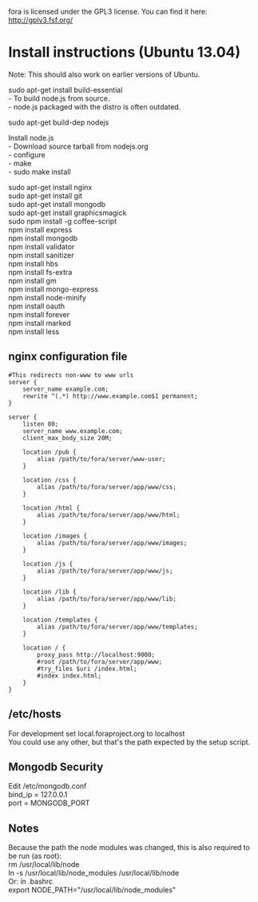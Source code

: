 fora is licensed under the GPL3 license.
You can find it here: http://gplv3.fsf.org/

Install instructions (Ubuntu 13.04)
===================================
Note: This should also work on earlier versions of Ubuntu.

sudo apt-get install build-essential  
    - To build node.js from source.  
    - node.js packaged with the distro is often outdated.  
    
sudo apt-get build-dep nodejs  
    
Install node.js  
    - Download source tarball from nodejs.org  
    - configure  
    - make  
    - sudo make install  

sudo apt-get install nginx  
sudo apt-get install git  
sudo apt-get install mongodb  
sudo apt-get install graphicsmagick  
sudo npm install -g coffee-script  
npm install express  
npm install mongodb  
npm install validator  
npm install sanitizer  
npm install hbs  
npm install fs-extra  
npm install gm  
npm install mongo-express  
npm install node-minify  
npm install oauth  
npm install forever  
npm install marked  
npm install less  

nginx configuration file
------------------------

```
#This redirects non-www to www urls
server {
    server_name example.com;
    rewrite ^(.*) http://www.example.com$1 permanent;
}

server {
    listen 80;
    server_name www.example.com;
    client_max_body_size 20M;

    location /pub {
        alias /path/to/fora/server/www-user;
    }

    location /css {
        alias /path/to/fora/server/app/www/css;
    }

    location /html {
        alias /path/to/fora/server/app/www/html;
    }

    location /images {
        alias /path/to/fora/server/app/www/images;
    }

    location /js {
        alias /path/to/fora/server/app/www/js;
    }

    location /lib {
        alias /path/to/fora/server/app/www/lib;
    }

    location /templates {
        alias /path/to/fora/server/app/www/templates;
    }

    location / {
        proxy_pass http://localhost:9000;
        #root /path/to/fora/server/app/www;
        #try_files $uri /index.html;
        #index index.html;
    }
}                         
```      

/etc/hosts
----------
For development set local.foraproject.org to localhost  
You could use any other, but that's the path expected by the setup script.  

Mongodb Security
----------------
Edit /etc/mongodb.conf  
bind_ip = 127.0.0.1  
port = MONGODB_PORT  

Notes
-----
Because the path the node modules was changed, this is also required to be run (as root):  
rm /usr/local/lib/node  
ln -s /usr/local/lib/node_modules /usr/local/lib/node  
Or: in .bashrc  
export NODE_PATH="/usr/local/lib/node_modules"  



